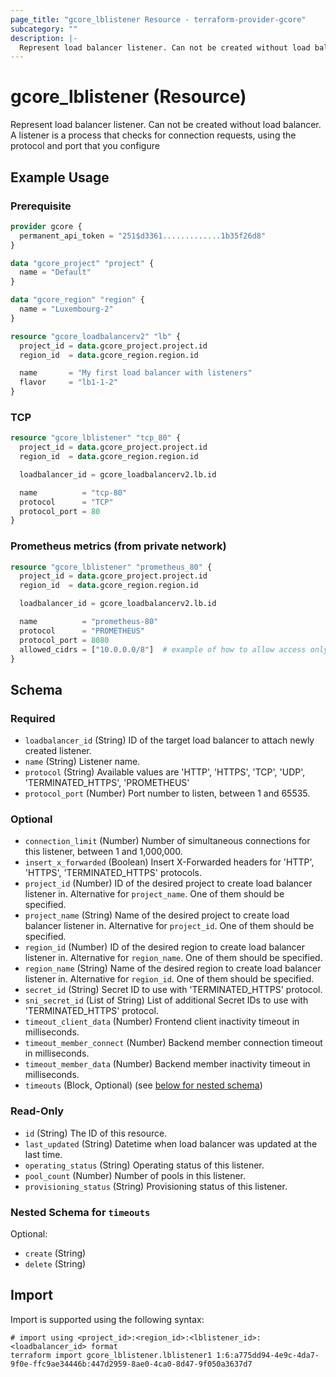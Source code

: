 ```yaml
---
page_title: "gcore_lblistener Resource - terraform-provider-gcore"
subcategory: ""
description: |-
  Represent load balancer listener. Can not be created without load balancer. A listener is a process that checks for connection requests, using the protocol and port that you configure
---
```


# gcore_lblistener (Resource)

Represent load balancer listener. Can not be created without load balancer. A listener is a process that checks for connection requests, using the protocol and port that you configure

## Example Usage

### Prerequisite

```terraform
provider gcore {
  permanent_api_token = "251$d3361.............1b35f26d8"
}

data "gcore_project" "project" {
  name = "Default"
}

data "gcore_region" "region" {
  name = "Luxembourg-2"
}
```

```terraform
resource "gcore_loadbalancerv2" "lb" {
  project_id = data.gcore_project.project.id
  region_id  = data.gcore_region.region.id

  name       = "My first load balancer with listeners"
  flavor     = "lb1-1-2"
}
```

### TCP

```terraform
resource "gcore_lblistener" "tcp_80" {
  project_id = data.gcore_project.project.id
  region_id  = data.gcore_region.region.id

  loadbalancer_id = gcore_loadbalancerv2.lb.id

  name          = "tcp-80"
  protocol      = "TCP"
  protocol_port = 80
}
```

### Prometheus metrics (from private network)

```terraform
resource "gcore_lblistener" "prometheus_80" {
  project_id = data.gcore_project.project.id
  region_id  = data.gcore_region.region.id

  loadbalancer_id = gcore_loadbalancerv2.lb.id

  name          = "prometheus-80"
  protocol      = "PROMETHEUS"
  protocol_port = 8080
  allowed_cidrs = ["10.0.0.0/8"]  # example of how to allow access only from private network
}
```

<!-- schema generated by tfplugindocs -->
## Schema

### Required

- `loadbalancer_id` (String) ID of the target load balancer to attach newly created listener.
- `name` (String) Listener name.
- `protocol` (String) Available values are 'HTTP', 'HTTPS', 'TCP', 'UDP', 'TERMINATED_HTTPS', 'PROMETHEUS'
- `protocol_port` (Number) Port number to listen, between 1 and 65535.

### Optional

- `connection_limit` (Number) Number of simultaneous connections for this listener, between 1 and 1,000,000.
- `insert_x_forwarded` (Boolean) Insert X-Forwarded headers for 'HTTP', 'HTTPS', 'TERMINATED_HTTPS' protocols.
- `project_id` (Number) ID of the desired project to create load balancer listener in. Alternative for `project_name`. One of them should be specified.
- `project_name` (String) Name of the desired project to create load balancer listener in. Alternative for `project_id`. One of them should be specified.
- `region_id` (Number) ID of the desired region to create load balancer listener in. Alternative for `region_name`. One of them should be specified.
- `region_name` (String) Name of the desired region to create load balancer listener in. Alternative for `region_id`. One of them should be specified.
- `secret_id` (String) Secret ID to use with 'TERMINATED_HTTPS' protocol.
- `sni_secret_id` (List of String) List of additional Secret IDs to use with 'TERMINATED_HTTPS' protocol.
- `timeout_client_data` (Number) Frontend client inactivity timeout in milliseconds.
- `timeout_member_connect` (Number) Backend member connection timeout in milliseconds.
- `timeout_member_data` (Number) Backend member inactivity timeout in milliseconds.
- `timeouts` (Block, Optional) (see [below for nested schema](#nestedblock--timeouts))

### Read-Only

- `id` (String) The ID of this resource.
- `last_updated` (String) Datetime when load balancer was updated at the last time.
- `operating_status` (String) Operating status of this listener.
- `pool_count` (Number) Number of pools in this listener.
- `provisioning_status` (String) Provisioning status of this listener.

<a id="nestedblock--timeouts"></a>
### Nested Schema for `timeouts`

Optional:

- `create` (String)
- `delete` (String)





## Import

Import is supported using the following syntax:

```shell
# import using <project_id>:<region_id>:<lblistener_id>:<loadbalancer_id> format
terraform import gcore_lblistener.lblistener1 1:6:a775dd94-4e9c-4da7-9f0e-ffc9ae34446b:447d2959-8ae0-4ca0-8d47-9f050a3637d7
```

